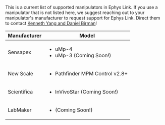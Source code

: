 This is a current list of supported manipulators in Ephys Link. If you use a manipulator that is not listed here, we
suggest reaching out to your manipulator's manufacturer to request support for Ephys Link. Direct them to
contact [Kenneth Yang and Daniel Birman](https://virtualbrainlab.org/about/overview.html)!

| Manufacturer | Model                                                   |
|--------------|---------------------------------------------------------|
| Sensapex     | <ul> <li>uMp-4</li> <li>uMp-3 (Coming Soon!)</li> </ul> |
| New Scale    | <ul> <li>Pathfinder MPM Control v2.8+</li> </ul>        |
| Scientifica  | <ul> <li>InVivoStar (Coming Soon!)</li> </ul>           |
| LabMaker     | <ul> <li>(Coming Soon!)</li> </ul>                      |
